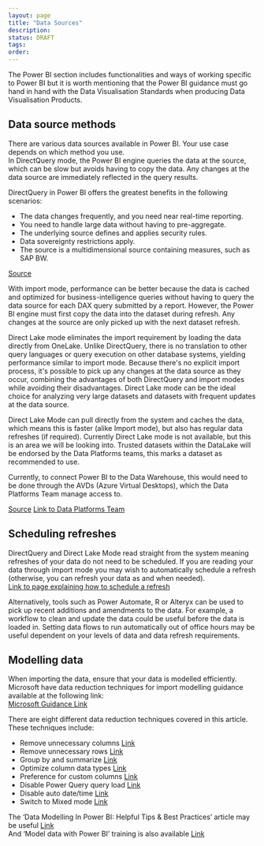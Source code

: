 ```yaml
---
layout: page
title: "Data Sources"
description: 
status: DRAFT
tags:
order:
---
```

The Power BI section includes functionalities and ways of working specific to Power BI but it is worth mentioning that the Power BI guidance must go hand in hand with the Data Visualisation Standards when producing Data Visualisation Products.  
  

## Data source methods  
  
There are various data sources available in Power BI. Your use case depends on which method you use.  
In DirectQuery mode, the Power BI engine queries the data at the source, which can be slow but avoids having to copy the data. Any changes at the data source are immediately reflected in the query results.  
  
DirectQuery in Power BI offers the greatest benefits in the following scenarios:  
-	The data changes frequently, and you need near real-time reporting.
-	You need to handle large data without having to pre-aggregate.
-	The underlying source defines and applies security rules.
-	Data sovereignty restrictions apply.
-	The source is a multidimensional source containing measures, such as SAP BW.  
  
[Source][source 1]  

With import mode, performance can be better because the data is cached and optimized for business-intelligence queries without having to query the data source for each DAX query submitted by a report. However, the Power BI engine must first copy the data into the dataset during refresh. Any changes at the source are only picked up with the next dataset refresh.  

Direct Lake mode eliminates the import requirement by loading the data directly from OneLake. Unlike DirectQuery, there is no translation to other query languages or query execution on other database systems, yielding performance similar to import mode. Because there's no explicit import process, it's possible to pick up any changes at the data source as they occur, combining the advantages of both DirectQuery and import modes while avoiding their disadvantages. Direct Lake mode can be the ideal choice for analyzing very large datasets and datasets with frequent updates at the data source.  

Direct Lake Mode can pull directly from the system and caches the data, which means this is faster (alike Import mode), but also has regular data refreshes (if required). Currently Direct Lake mode is not available, but this is an area we will be looking into. Trusted datasets within the DataLake will be endorsed by the Data Platforms teams, this marks a dataset as recommended to use.  

Currently, to connect Power BI to the Data Warehouse, this would need to be done through the AVDs (Azure Virtual Desktops), which the Data Platforms Team manage access to.  

[Source][source 2]
[Link to Data Platforms Team][DPT]  



## Scheduling refreshes  

DirectQuery and Direct Lake Mode read straight from the system meaning refreshes of your data do not need to be scheduled. If you are reading your data through import mode you may wish to automatically schedule a refresh (otherwise, you can refresh your data as and when needed).  
[Link to page explaining how to schedule a refresh][source 3]  
  
Alternatively, tools such as Power Automate, R or Alteryx can be used to pick up recent additions and amendments to the data. For example, a workflow to clean and update the data could be useful before the data is loaded in. Setting data flows to run automatically out of office hours may be useful dependent on your levels of data and data refresh requirements.  
  
  
## Modelling data  
  
When importing the data, ensure that your data is modelled efficiently.  
Microsoft have data reduction techniques for import modelling guidance available at the following link:  
[Microsoft Guidance Link][source 4]  
  
There are eight different data reduction techniques covered in this article. These techniques include:
-	Remove unnecessary columns [Link][source 5]
-	Remove unnecessary rows [Link][source 6]
-	Group by and summarize [Link][source 7]
-	Optimize column data types [Link][source 8]
-	Preference for custom columns [Link][source 9]
-	Disable Power Query query load [Link][source 10]
-	Disable auto date/time [Link][source 11]
-	Switch to Mixed mode [Link][source 12]  
  
The ‘Data Modelling In Power BI: Helpful Tips & Best Practices’ article may be useful [Link][source 13]  
And ‘Model data with Power BI’ training is also available [Link][source 14]    




  
[source 1]: https://learn.microsoft.com/en-us/power-bi/connect-data/desktop-directquery-about#directquery-use-cases
[source 2]: https://learn.microsoft.com/en-us/power-bi/enterprise/directlake-overview
[DPT]: https://nhsbsauk.sharepoint.com/sites/DAI_DataWarehouse/SitePages/Our-Team(1).aspx
[source 3]: https://learn.microsoft.com/en-us/power-bi/connect-data/refresh-scheduled-refresh
[source 4]: https://learn.microsoft.com/en-us/power-bi/guidance/import-modeling-data-reduction
[source 5]: https://learn.microsoft.com/en-us/power-bi/guidance/import-modeling-data-reduction#remove-unnecessary-columns
[source 6]: https://learn.microsoft.com/en-us/power-bi/guidance/import-modeling-data-reduction#remove-unnecessary-rows
[source 7]: https://learn.microsoft.com/en-us/power-bi/guidance/import-modeling-data-reduction#group-by-and-summarize
[source 8]: https://learn.microsoft.com/en-us/power-bi/guidance/import-modeling-data-reduction#optimize-column-data-types
[source 9]: https://learn.microsoft.com/en-us/power-bi/guidance/import-modeling-data-reduction#preference-for-custom-columns
[source 10]: https://learn.microsoft.com/en-us/power-bi/guidance/import-modeling-data-reduction#disable-power-query-query-load
[source 11]: https://learn.microsoft.com/en-us/power-bi/guidance/import-modeling-data-reduction#disable-auto-datetime
[source 12]: https://learn.microsoft.com/en-us/power-bi/guidance/import-modeling-data-reduction#switch-to-mixed-mode  
[source 13]: https://learn.microsoft.com/en-us/training/paths/model-data-power-bi/
[source 14]: https://community.fabric.microsoft.com/t5/Community-Blog/Data-Modelling-In-Power-BI-Helpful-Tips-amp-Best-Practices/ba-p/1977956